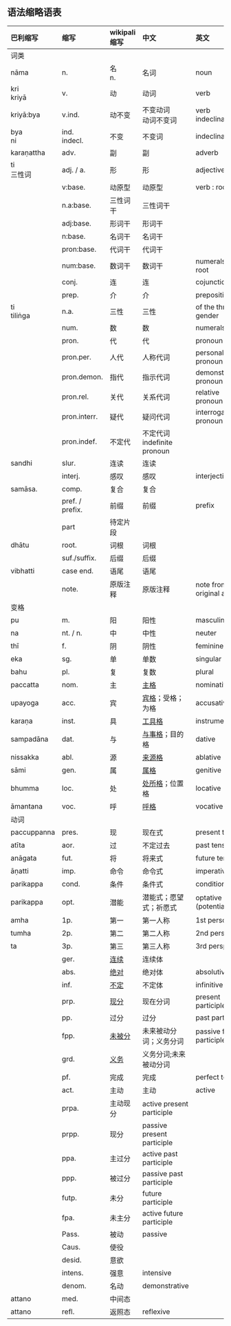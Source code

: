 ## 语法缩略语表

| 巴利缩写|   缩写 | wikipali缩写 | 中文 | 英文   |
| :---------- | :----------- | :------- | :------- | :-------------- |
| 词类 | | | | |
| nāma| n.   | 名<br>n.   |  名词| noun |
| kri<br>kriyā   | v.   | 动  | 动词 | verb |
| kriyā:bya   | v.ind.   | 动不变 | 不变动词<br>动词不变词| verb indeclinable |
| bya<br>ni | ind.<br>indecl.| 不变 | 不变词 | indeclinable |
| karaṇattha  | adv. | 副  | 副   | adverb |
| ti<br>三性词  | adj. / a.| 形  | 形  | adjective |
| | v:base.  | 动原型 | 动原型  | verb : root |
| | n.a:base.| 三性词干 | 三性词干 | |
| | adj:base.| 形词干 | 形词干  | |
| | n:base.  | 名词干 | 名词干  | |
| | pron:base.   | 代词干 | 代词干  | |
| | num:base.| 数词干| 数词干   | numerals : root |
| | conj.| 连  | 连  | cojunction |
| | prep.| 介  | 介  | preposition |
| ti<br>tiliṅga  | n.a. | 三性 |三性 | of the three gender  |
| | num. | 数   |数   | numerals |
| | pron.| 代   |代   | pronoun |
| | pron.per.| 人代 |人称代词 | personal pronoun |
| | pron.demon.  | 指代 |指示代词 | demonstrative pronoun |
| | pron.rel.| 关代 |关系代词| relative pronoun |
| | pron.interr. | 疑代 |疑问代词| interrogative pronoun |
| | pron.indef.  | 不定代   |不定代词 indefinite pronoun |
| sandhi  | slur.| 连读 | 连读 | |
| | interj.  | 感叹 | 感叹| interjection|
| samāsa. | comp.| 复合 | 复合| |
| | pref. / prefix.  | 前缀 | 前缀 | prefix  |
| | part | 待定片段 |   |  |
| dhātu   | root.| 词根 | 词根 | |
| | suf./suffix.  | 后缀 | 后缀 | |
| vibhatti| case end.| 语尾 | 语尾 | |
| | note.| 原版注释| 原版注释 | note from original article  |
| 变格|  | | 
| pu  | m.   | 阳 | 阳性   | masculine  |  |  |
| na  | nt.  / n.| 中 | 中性   | neuter |
| thī | f.   | 阴 | 阴性   | feminine   |
| eka | sg.  | 单 | 单数   | singular|
| bahu| pl.  | 复 | 复数   | plural  |
| paccatta| nom. | 主 | [主格](declension/nom.md)   | nominative  |
| upayoga | acc. | 宾 | [宾格](declension/acc.md)；受格；为格  | accusative  |
| karaṇa  | inst.| 具 | [工具格](declension/instr.md)   | instrumental|
| sampadāna   | dat. | 与 | [与事格](declension/dat.md)；目的格 | dative  |
| nissakka| abl. | 源 | [来源格](declension/abl.md)   | ablative|
| sāmi| gen. | 属 | [属格](declension/gen.md)   | genitive|
| bhumma  | loc. | 处 | [处所格](declension/loc.md)；位置格  | locative|
| āmantana| voc. | 呼 | [呼格](declension/voc.md)   | vocative|
|  动词 | |  ||  |
| paccuppanna | pres.| 现   |现在式| present tense |
| atīta   | aor. | 过   |不定过去| past tense |
| anāgata | fut. | 将  |将来式| future tense |
| āṇatti  | imp. | 命令 |命令式| imperative |
| parikappa   | cond.| 条件 |条件式| conditional |
| parikappa   | opt. | 潜能 |潜能式；愿望式；祈愿式| optative (potential) |
| amha| 1p.  | 第一|第一人称 | 1st person |
| tumha   | 2p.  | 第二|第二人称 | 2nd person |
| ta  | 3p.  | 第三|第三人称 | 3rd perspm |
| | ger. | [连续](verbal/ger.md) |连续体| |
| | abs. | [绝对](verbal/ger.md)|绝对体 | absolutive |
| | inf. | [不定](verbal/inf.md)|不定体| infinitive |
| | prp. | [现分](verbal/prp.md)|现在分词 | present participle |
| | pp.  | 过分|过分 | past participle |
| | fpp. | [未被分](verbal/fpp.md)| 未来被动分词；义务分词   | passive future participle   |
| | grd. | [义务](verbal/fpp.md)| 义务分词;未来被动分词 | |
| | pf.  | 完成 | 完成 | perfect tense   |
| | act. | 主动 | 主动 | active  |
| | prpa.| 主动现分 | active present participle   |
| | prpp.| 现分 | passive  present participle |
| | ppa. | 主过分   | active past participle  |
| | ppp. | 被过分   | passive  past participle|
| | futp.| 未分 | future participle   |
| | fpa. | 未主分   | active future participle|
| | Pass.| 被动 | passive |
| | Caus.| 使役 | |
| | desid.   | 意欲 | |
| | intens.  | 强意 | intensive   |
| | denom.   | 名动 | demonstrative   |
| attano  | med. | 中间态 | |
| attano  | refl.| 返照态 | reflexive   |